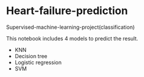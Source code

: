 # Heart-failure-prediction
Supervised-machine-learning-project(classification)

This notebook includes 4 models to predict the result.
* KNN
* Decision tree
* Logistic regression
* SVM

